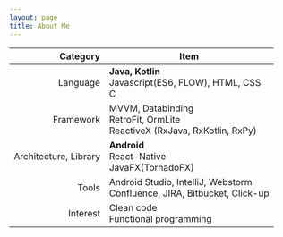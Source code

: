 ```yaml
---
layout: page
title: About Me
---
```


| Category | Item |
| ---------------: | --------------- |
| Language | **Java, Kotlin** <br/> Javascript(ES6, FLOW), HTML, CSS <br/> C
| Framework | MVVM, Databinding <br/> RetroFit, OrmLite <br/> ReactiveX (RxJava, RxKotlin, RxPy) 
| Architecture, Library | **Android** <br/> React-Native <br/> JavaFX(TornadoFX)   
| Tools |   Android Studio, IntelliJ, Webstorm<br/>Confluence, JIRA, Bitbucket, Click-up
| Interest | Clean code <br/> Functional programming









